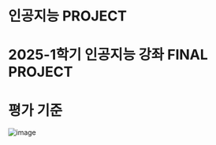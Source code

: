 # 인공지능 PROJECT
# 2025-1학기 인공지능 강좌 FINAL PROJECT  
# 평가 기준  
![image](https://github.com/user-attachments/assets/f265a1f5-65d8-458e-8219-957e9b5df74c)

